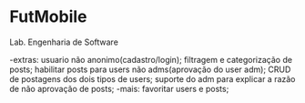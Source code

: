 # FutMobile
Lab. Engenharia de Software

-extras:
	usuario não anonimo(cadastro/login);
	filtragem e categorização de posts;
	habilitar posts para users não adms(aprovação do user adm);
	CRUD de postagens dos dois tipos de users;
	suporte do adm para explicar a razão de não aprovação de posts;
-mais:
	favoritar users e posts;
	
	